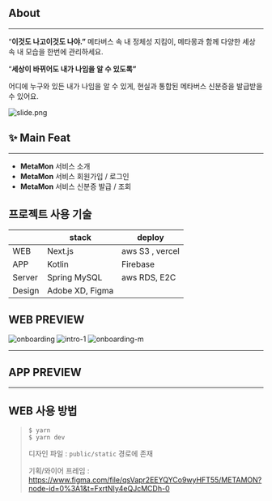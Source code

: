 ## About

---

“**이것도 나고이것도 나야.”**
메타버스 속 내 정체성 지킴이, 메타몽과 함께 다양한 세상 속 내 모습을 한번에 관리하세요.

“**세상이 바뀌어도 내가 나임을 알 수 있도록”**

어디에 누구와 있든 내가 나임을 알 수 있게,
현실과 통합된 메타버스 신분증을 발급받을 수 있어요.

![slide.png](https://s3-us-west-2.amazonaws.com/secure.notion-static.com/ca607027-b2f0-469c-a89f-1005aff40771/slide.png)

## **✨ Main Feat**

---

- **MetaMon** 서비스 소개
- **MetaMon** 서비스 회원가입 / 로그인
- **MetaMon** 서비스 신분증 발급 / 조회

## 프로젝트 사용 기술

|        | stack           | deploy          |
| ------ | --------------- | --------------- |
| WEB    | Next.js         | aws S3 , vercel |
| APP    | Kotlin          | Firebase        |
| Server | Spring MySQL    | aws RDS, E2C    |
| Design | Adobe XD, Figma |                 |

## WEB PREVIEW
![onboarding](https://user-images.githubusercontent.com/49177223/215313591-685ed784-02ae-4e7c-949b-9ec43501dd9c.gif)
![intro-1](https://user-images.githubusercontent.com/49177223/215313584-971e3970-e96a-4969-b64b-cf289003d716.gif)
![onboarding-m](https://user-images.githubusercontent.com/49177223/215313595-c60239c6-97ae-4f0e-8a81-c96fd3205f5b.gif)

---

## APP PREVIEW

---


## WEB 사용 방법
>
> ```
> $ yarn
> $ yarn dev
> ```
>
> 디자인 파일 : `public/static` 경로에 존재
>
> 기획/와이어 프레임 : https://www.figma.com/file/qsVapr2EEYQYCo9wyHFT55/METAMON?node-id=0%3A1&t=FxrtNIy4eQJcMCDh-0

<!-- # [TEAM M] [METAMON](http://metamon.hackathon.sparcs.org/)


내 정체성을 지켜주는 메타버스 신분증

- METAMON 회원가입 기능
- METAMON onboarding
- METAMON 소개 및 사용방법

## 프로젝트에서 사용한 기술

- Next.js
- React.js
- Typescript
- styled-component
- axois
- framer-motion

## Dev Server 실행 방법
1.  next.config.js 설정
next.config.js

```
/** @type {import('next').NextConfig} */
const nextConfig = {
  reactStrictMode: true,
  images: {
    unoptimized: true,
  },
};

module.exports = nextConfig;

```

2. yarn 사용시

```
$ yarn
$ yarn dev
```

## Production 배포 방법


- `yarn build`를 이용하여 빌드
- 빌드 결과물을 aws s3 bucket에 upload
- 정적 페이지 호스팅을 이용해 배포

## 환경 변수 및 시크릿
`next.config.js`

## 기타

- 디자인 파일 : `public/static` 경로에 존재
- 기획/와이어 프레임 : https://www.figma.com/file/qsVapr2EEYQYCo9wyHFT55/METAMON?node-id=0%3A1&t=FxrtNIy4eQJcMCDh-0 -->
